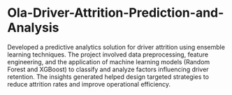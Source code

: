 # Ola-Driver-Attrition-Prediction-and-Analysis

Developed a predictive analytics solution for driver attrition using ensemble learning techniques. The project involved data preprocessing, feature engineering, and the application of machine learning models (Random Forest and XGBoost) to classify and analyze factors influencing driver retention. The insights generated helped design targeted strategies to reduce attrition rates and improve operational efficiency.
